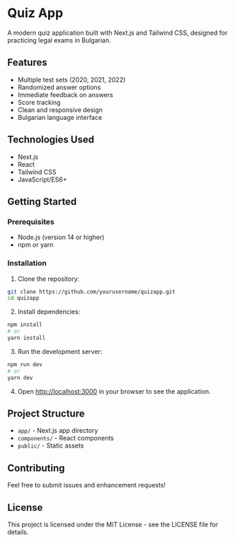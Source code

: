 # Quiz App

A modern quiz application built with Next.js and Tailwind CSS, designed for practicing legal exams in Bulgarian.

## Features

- Multiple test sets (2020, 2021, 2022)
- Randomized answer options
- Immediate feedback on answers
- Score tracking
- Clean and responsive design
- Bulgarian language interface

## Technologies Used

- Next.js
- React
- Tailwind CSS
- JavaScript/ES6+

## Getting Started

### Prerequisites

- Node.js (version 14 or higher)
- npm or yarn

### Installation

1. Clone the repository:

```bash
git clone https://github.com/yourusername/quizapp.git
cd quizapp
```

2. Install dependencies:

```bash
npm install
# or
yarn install
```

3. Run the development server:

```bash
npm run dev
# or
yarn dev
```

4. Open [http://localhost:3000](http://localhost:3000) in your browser to see the application.

## Project Structure

- `app/` - Next.js app directory
- `components/` - React components
- `public/` - Static assets

## Contributing

Feel free to submit issues and enhancement requests!

## License

This project is licensed under the MIT License - see the LICENSE file for details.
